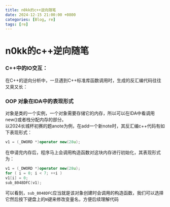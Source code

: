 ```yaml
---
title: n0kk的c++逆向随笔
date: 2024-12-15 21:00:00 +0800
categories: [Blog, re]
tags: [re]
---
```

# n0kk的c++逆向随笔
### C++中的IO交互：
在C++的逆向分析中，一旦遇到C++标准库函数调用时，生成的反汇编代码往往又臭又长：
### OOP 对象在IDA中的表现形式
对象是类的一个实例，一个对象需要存储它的内存，所以可以在IDA中看调用new()或者栈分配内存的部分。<br>以2024长城杯初赛的题anote为例，在add一个新note时，其反汇编c++代码有如下表现形式：
```cpp
v1 = (_DWORD *)operator new(28u);
```
在申请完内存后，程序马上会调用构造函数对这块内存进行初始化，其表现形式为：
```cpp
v1 = (_DWORD *)operator new(28u);
for ( i = 0; i < 7; ++i )
v1[i] = 0;
sub_8048DFC(v1);
```
可以看到，`sub_8048DFC`应当就是该对象创建时会调用的构造函数，我们可以选择它然后按下键盘上的`N`键来修改变量名，方便后续理解代码<br>

